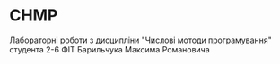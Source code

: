 # CHMP
Лабораторні роботи 
з дисципліни "Числові мотоди програмування"
студента 2-6 ФІТ
Барильчука Максима Романовича
